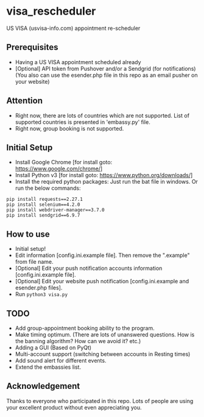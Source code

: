 # visa_rescheduler
US VISA (usvisa-info.com) appointment re-scheduler

## Prerequisites
- Having a US VISA appointment scheduled already
- [Optional] API token from Pushover and/or a Sendgrid (for notifications)(You also can use the esender.php file in this repo as an email pusher on your website)

## Attention
- Right now, there are lots of countries which are not supported. List of supported countries is presented in 'embassy.py' file.
- Right now, group booking is not supported.

## Initial Setup
- Install Google Chrome [for install goto: https://www.google.com/chrome/]
- Install Python v3 [for install goto: https://www.python.org/downloads/]
- Install the required python packages: Just run the bat file in windows. Or run the below commands:
```
pip install requests==2.27.1
pip install selenium==4.2.0
pip install webdriver-manager==3.7.0
pip install sendgrid==6.9.7
```

## How to use
- Initial setup!
- Edit information [config.ini.example file]. Then remove the ".example" from file name.
- [Optional] Edit your push notification accounts information [config.ini.example file].
- [Optional] Edit your website push notification [config.ini.example and esender.php files].
- Run `python3 visa.py`

## TODO
- Add group-appointment booking ability to the program.
- Make timing optimum. (There are lots of unanswered questions. How is the banning algorithm? How can we avoid it? etc.)
- Adding a GUI (Based on PyQt)
- Multi-account support (switching between accounts in Resting times)
- Add sound alert for different events.
- Extend the embassies list.

## Acknowledgement
Thanks to everyone who participated in this repo. Lots of people are using your excellent product without even appreciating you.
